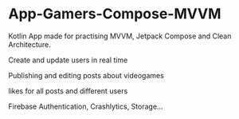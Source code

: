 # App-Gamers-Compose-MVVM
Kotlin App made for practising MVVM, Jetpack Compose and Clean Architecture.

Create and update users in real time

Publishing and editing posts about videogames

likes for all posts and different users

Firebase Authentication, Crashlytics, Storage...
